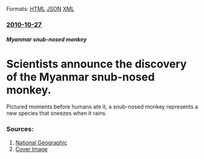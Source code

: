 
Formats: [HTML](/news/2010/10/27/scientists-announce-the-discovery-of-the-myanmar-snub-nosed-monkey.html)  [JSON](/news/2010/10/27/scientists-announce-the-discovery-of-the-myanmar-snub-nosed-monkey.json)  [XML](/news/2010/10/27/scientists-announce-the-discovery-of-the-myanmar-snub-nosed-monkey.xml)  

### [2010-10-27](/news/2010/10/27/index.md)

##### Myanmar snub-nosed monkey
# Scientists announce the discovery of the Myanmar snub-nosed monkey. 

Pictured moments before humans ate it, a snub-nosed monkey represents a new species that sneezes when it rains.


### Sources:

1. [National Geographic](http://news.nationalgeographic.com/news/2010/10/101027-snub-nosed-monkey-sneezes-new-species-science-discovered-eaten/)
1. [Cover Image](http://news.nationalgeographic.com/content/dam/news/photos/000/279/27910.ngsversion.1464019211212.adapt.1900.1.jpg)
